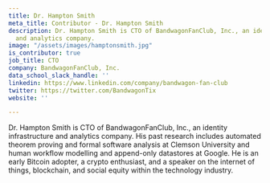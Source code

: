 ```yaml
---
title: Dr. Hampton Smith
meta_title: Contributor - Dr. Hampton Smith
description: Dr. Hampton Smith is CTO of BandwagonFanClub, Inc., an identity infrastructure
  and analytics company.
image: "/assets/images/hamptonsmith.jpg"
is_contributor: true
job_title: CTO
company: BandwagonFanClub, Inc.
data_school_slack_handle: ''
linkedin: https://www.linkedin.com/company/bandwagon-fan-club
twitter: https://twitter.com/BandwagonTix
website: ''

---
```

Dr. Hampton Smith is CTO of BandwagonFanClub, Inc., an identity infrastructure and analytics company. His past research includes automated theorem proving and formal software analysis at Clemson University and human workflow modelling and append-only datastores at Google. He is an early Bitcoin adopter, a crypto enthusiast, and a speaker on the internet of things, blockchain, and social equity within the technology industry.